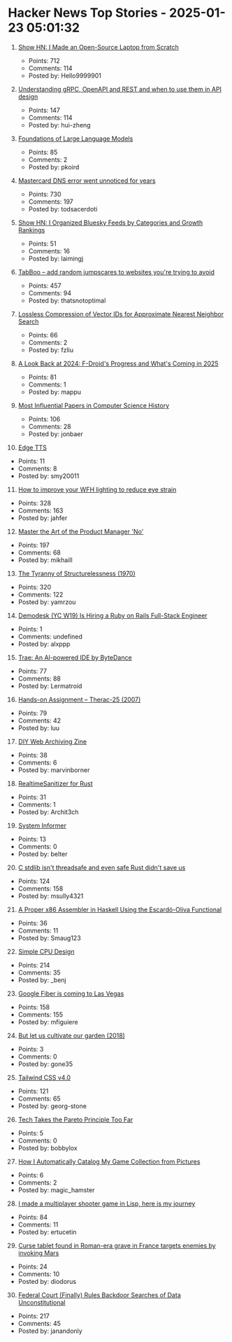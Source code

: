 # Hacker News Top Stories - 2025-01-23 05:01:32

1. [Show HN: I Made an Open-Source Laptop from Scratch](https://www.byran.ee/posts/creation/)
   - Points: 712
   - Comments: 114
   - Posted by: Hello9999901

2. [Understanding gRPC, OpenAPI and REST and when to use them in API design](https://cloud.google.com/blog/products/api-management/understanding-grpc-openapi-and-rest-and-when-to-use-them)
   - Points: 147
   - Comments: 114
   - Posted by: hui-zheng

3. [Foundations of Large Language Models](https://arxiv.org/abs/2501.09223)
   - Points: 85
   - Comments: 2
   - Posted by: pkoird

4. [Mastercard DNS error went unnoticed for years](https://krebsonsecurity.com/2025/01/mastercard-dns-error-went-unnoticed-for-years/)
   - Points: 730
   - Comments: 197
   - Posted by: todsacerdoti

5. [Show HN: I Organized Bluesky Feeds by Categories and Growth Rankings](https://www.bskyinfo.com/feeds/)
   - Points: 51
   - Comments: 16
   - Posted by: laimingj

6. [TabBoo – add random jumpscares to websites you're trying to avoid](https://tabboo.xyz/)
   - Points: 457
   - Comments: 94
   - Posted by: thatsnotoptimal

7. [Lossless Compression of Vector IDs for Approximate Nearest Neighbor Search](https://arxiv.org/abs/2501.10479)
   - Points: 66
   - Comments: 2
   - Posted by: fzliu

8. [A Look Back at 2024: F-Droid's Progress and What's Coming in 2025](https://f-droid.org/2025/01/21/a-look-back-at-2024-f-droids-progress-and-whats-coming-in-2025.html)
   - Points: 81
   - Comments: 1
   - Posted by: mappu

9. [Most Influential Papers in Computer Science History](https://terriblesoftware.org/2025/01/22/the-7-most-influential-papers-in-computer-science-history/)
   - Points: 106
   - Comments: 28
   - Posted by: jonbaer

10. [Edge TTS](https://github.com/rany2/edge-tts)
   - Points: 11
   - Comments: 8
   - Posted by: smy20011

11. [How to improve your WFH lighting to reduce eye strain](https://rustle.ca/posts/articles/work-from-home-lighting)
   - Points: 328
   - Comments: 163
   - Posted by: jahfer

12. [Master the Art of the Product Manager 'No'](https://LetsNotDoThat.com)
   - Points: 197
   - Comments: 68
   - Posted by: mikhaill

13. [The Tyranny of Structurelessness (1970)](https://www.jofreeman.com/joreen/tyranny.htm)
   - Points: 320
   - Comments: 122
   - Posted by: yamrzou

14. [Demodesk (YC W19) Is Hiring a Ruby on Rails Full-Stack Engineer](https://demodesk.com/careers?utm_source=hn)
   - Points: 1
   - Comments: undefined
   - Posted by: alxppp

15. [Trae: An AI-powered IDE by ByteDance](https://www.trae.ai/home)
   - Points: 77
   - Comments: 88
   - Posted by: Lermatroid

16. [Hands-on Assignment – Therac-25 (2007)](http://web.mit.edu/6.033/2007/wwwdocs/assignments/handson-therac.html)
   - Points: 79
   - Comments: 42
   - Posted by: luu

17. [DIY Web Archiving Zine](https://zinebakery.com//homemade-zines/bakeshop-2-diywebarchiving)
   - Points: 38
   - Comments: 6
   - Posted by: marvinborner

18. [RealtimeSanitizer for Rust](https://steck.tech/posts/rtsan-in-rust/)
   - Points: 31
   - Comments: 1
   - Posted by: Archit3ch

19. [System Informer](https://systeminformer.com/)
   - Points: 13
   - Comments: 0
   - Posted by: belter

20. [C stdlib isn't threadsafe and even safe Rust didn't save us](https://www.edgedb.com/blog/c-stdlib-isn-t-threadsafe-and-even-safe-rust-didn-t-save-us)
   - Points: 124
   - Comments: 158
   - Posted by: msully4321

21. [A Proper x86 Assembler in Haskell Using the Escardó-Oliva Functional](http://blog.vmchale.com/article/escardo-oliva-functional)
   - Points: 36
   - Comments: 11
   - Posted by: Smaug123

22. [Simple CPU Design](http://simplecpudesign.com/)
   - Points: 214
   - Comments: 35
   - Posted by: _benj

23. [Google Fiber is coming to Las Vegas](https://fiber.googleblog.com/2025/01/las-vegas-get-ready-for-your-close-up.html)
   - Points: 158
   - Comments: 155
   - Posted by: mfiguiere

24. [But let us cultivate our garden (2018)](https://themillions.com/2018/11/but-let-us-cultivate-our-garden.html)
   - Points: 3
   - Comments: 0
   - Posted by: gone35

25. [Tailwind CSS v4.0](https://tailwindcss.com/blog/tailwindcss-v4)
   - Points: 121
   - Comments: 65
   - Posted by: georg-stone

26. [Tech Takes the Pareto Principle Too Far](https://bobbylox.com/blog/tech-takes-the-pareto-principle-too-far/)
   - Points: 5
   - Comments: 0
   - Posted by: bobbylox

27. [How I Automatically Catalog My Game Collection from Pictures](https://medium.com/@rafaelbenari/how-i-automatically-catalog-my-game-collection-from-pictures-79416ae4b32c)
   - Points: 6
   - Comments: 2
   - Posted by: magic_hamster

28. [I made a multiplayer shooter game in Lisp, here is my journey](https://ertu.dev/posts/i-made-an-online-shooter-game-in-lisp/)
   - Points: 84
   - Comments: 11
   - Posted by: ertucetin

29. [Curse tablet found in Roman-era grave in France targets enemies by invoking Mars](https://www.livescience.com/archaeology/curse-tablet-found-in-roman-era-grave-in-france-targets-enemies-by-invoking-mars-the-god-of-war)
   - Points: 24
   - Comments: 10
   - Posted by: diodorus

30. [Federal Court (Finally) Rules Backdoor Searches of Data Unconstitutional](https://www.eff.org/deeplinks/2025/01/victory-federal-court-finally-rules-backdoor-searches-702-data-unconstitutional)
   - Points: 217
   - Comments: 45
   - Posted by: janandonly

